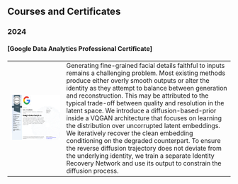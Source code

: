 ##  Courses and Certificates
### 2024

#### [Google Data Analytics Professional Certificate]



<table>
<colgroup>
<col width="25%" />
<col width="85%" />
</colgroup>
<tbody>
<tr>
<td markdown="span"><img src="https://github.com/dutta-tanushree/dutta-tanushree.github.io/blob/master/pdf/certificates/google-data/Coursera%20KH0FP1NO1U77-1.png?raw=true" width="182" height="102"></td>
<td markdown="span"> Generating fine-grained facial details faithful to inputs remains a challenging problem. Most existing methods produce either overly smooth outputs or alter the identity as they attempt to balance between generation and reconstruction. This may be attributed to the typical trade-off between quality and resolution in the latent space. We introduce a diffusion-based-prior inside a VQGAN architecture that focuses on learning the distribution over uncorrupted latent embeddings. We iteratively recover the clean embedding conditioning on the degraded counterpart. To ensure the reverse diffusion trajectory does not deviate from the underlying identity, we train a separate Identity Recovery Network and use its output to constrain the diffusion process. </td>
</tr>
</tbody>
</table>
